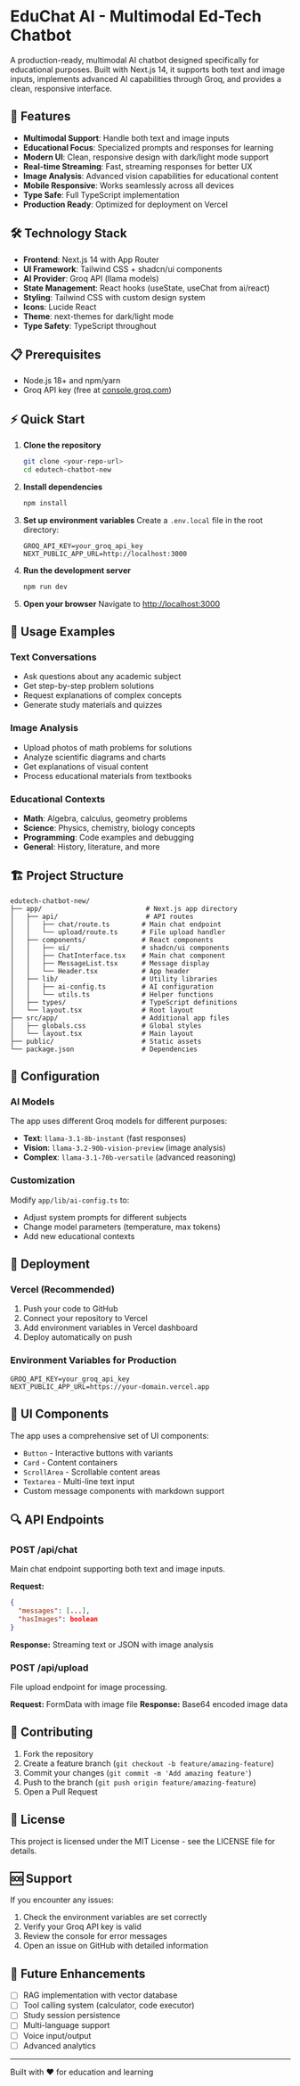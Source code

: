 # EduChat AI - Multimodal Ed-Tech Chatbot

A production-ready, multimodal AI chatbot designed specifically for educational purposes. Built with Next.js 14, it supports both text and image inputs, implements advanced AI capabilities through Groq, and provides a clean, responsive interface.

## 🚀 Features

- **Multimodal Support**: Handle both text and image inputs
- **Educational Focus**: Specialized prompts and responses for learning
- **Modern UI**: Clean, responsive design with dark/light mode support  
- **Real-time Streaming**: Fast, streaming responses for better UX
- **Image Analysis**: Advanced vision capabilities for educational content
- **Mobile Responsive**: Works seamlessly across all devices
- **Type Safe**: Full TypeScript implementation
- **Production Ready**: Optimized for deployment on Vercel

## 🛠️ Technology Stack

- **Frontend**: Next.js 14 with App Router
- **UI Framework**: Tailwind CSS + shadcn/ui components
- **AI Provider**: Groq API (llama models)
- **State Management**: React hooks (useState, useChat from ai/react)
- **Styling**: Tailwind CSS with custom design system
- **Icons**: Lucide React
- **Theme**: next-themes for dark/light mode
- **Type Safety**: TypeScript throughout

## 📋 Prerequisites

- Node.js 18+ and npm/yarn
- Groq API key (free at [console.groq.com](https://console.groq.com))

## ⚡ Quick Start

1. **Clone the repository**
   ```bash
   git clone <your-repo-url>
   cd edutech-chatbot-new
   ```

2. **Install dependencies**
   ```bash
   npm install
   ```

3. **Set up environment variables**
   Create a `.env.local` file in the root directory:
   ```env
   GROQ_API_KEY=your_groq_api_key
   NEXT_PUBLIC_APP_URL=http://localhost:3000
   ```

4. **Run the development server**
   ```bash
   npm run dev
   ```

5. **Open your browser**
   Navigate to [http://localhost:3000](http://localhost:3000)

## 🎯 Usage Examples

### Text Conversations
- Ask questions about any academic subject
- Get step-by-step problem solutions
- Request explanations of complex concepts
- Generate study materials and quizzes

### Image Analysis
- Upload photos of math problems for solutions
- Analyze scientific diagrams and charts
- Get explanations of visual content
- Process educational materials from textbooks

### Educational Contexts
- **Math**: Algebra, calculus, geometry problems
- **Science**: Physics, chemistry, biology concepts
- **Programming**: Code examples and debugging
- **General**: History, literature, and more

## 🏗️ Project Structure

```
edutech-chatbot-new/
├── app/                          # Next.js app directory
│   ├── api/                      # API routes
│   │   ├── chat/route.ts        # Main chat endpoint
│   │   └── upload/route.ts      # File upload handler
│   ├── components/              # React components
│   │   ├── ui/                  # shadcn/ui components
│   │   ├── ChatInterface.tsx    # Main chat component
│   │   ├── MessageList.tsx      # Message display
│   │   └── Header.tsx           # App header
│   ├── lib/                     # Utility libraries
│   │   ├── ai-config.ts         # AI configuration
│   │   └── utils.ts             # Helper functions
│   ├── types/                   # TypeScript definitions
│   └── layout.tsx               # Root layout
├── src/app/                     # Additional app files
│   ├── globals.css              # Global styles
│   └── layout.tsx               # Main layout
├── public/                      # Static assets
└── package.json                 # Dependencies
```

## 🔧 Configuration

### AI Models
The app uses different Groq models for different purposes:
- **Text**: `llama-3.1-8b-instant` (fast responses)
- **Vision**: `llama-3.2-90b-vision-preview` (image analysis)
- **Complex**: `llama-3.1-70b-versatile` (advanced reasoning)

### Customization
Modify `app/lib/ai-config.ts` to:
- Adjust system prompts for different subjects
- Change model parameters (temperature, max tokens)
- Add new educational contexts

## 🚀 Deployment

### Vercel (Recommended)
1. Push your code to GitHub
2. Connect your repository to Vercel
3. Add environment variables in Vercel dashboard
4. Deploy automatically on push

### Environment Variables for Production
```env
GROQ_API_KEY=your_groq_api_key
NEXT_PUBLIC_APP_URL=https://your-domain.vercel.app
```

## 🎨 UI Components

The app uses a comprehensive set of UI components:
- `Button` - Interactive buttons with variants
- `Card` - Content containers
- `ScrollArea` - Scrollable content areas
- `Textarea` - Multi-line text input
- Custom message components with markdown support

## 🔍 API Endpoints

### POST /api/chat
Main chat endpoint supporting both text and image inputs.

**Request:**
```json
{
  "messages": [...],
  "hasImages": boolean
}
```

**Response:** Streaming text or JSON with image analysis

### POST /api/upload
File upload endpoint for image processing.

**Request:** FormData with image file
**Response:** Base64 encoded image data

## 🤝 Contributing

1. Fork the repository
2. Create a feature branch (`git checkout -b feature/amazing-feature`)
3. Commit your changes (`git commit -m 'Add amazing feature'`)
4. Push to the branch (`git push origin feature/amazing-feature`)
5. Open a Pull Request

## 📝 License

This project is licensed under the MIT License - see the LICENSE file for details.

## 🆘 Support

If you encounter any issues:
1. Check the environment variables are set correctly
2. Verify your Groq API key is valid
3. Review the console for error messages
4. Open an issue on GitHub with detailed information

## 🔮 Future Enhancements

- [ ] RAG implementation with vector database
- [ ] Tool calling system (calculator, code executor)
- [ ] Study session persistence
- [ ] Multi-language support
- [ ] Voice input/output
- [ ] Advanced analytics

---

Built with ❤️ for education and learning
